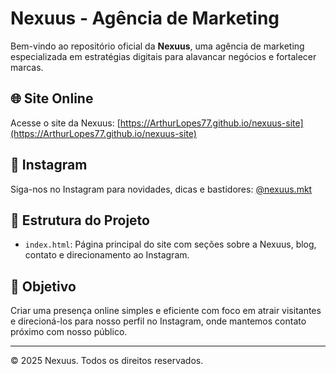 
# Nexuus - Agência de Marketing

Bem-vindo ao repositório oficial da **Nexuus**, uma agência de marketing especializada em estratégias digitais para alavancar negócios e fortalecer marcas.

## 🌐 Site Online

Acesse o site da Nexuus:
[https://ArthurLopes77.github.io/nexuus-site](https://ArthurLopes77.github.io/nexuus-site)

## 📱 Instagram

Siga-nos no Instagram para novidades, dicas e bastidores:
[@nexuus.mkt](https://instagram.com/nexuus.mkt)

## 📁 Estrutura do Projeto

- `index.html`: Página principal do site com seções sobre a Nexuus, blog, contato e direcionamento ao Instagram.

## 🚀 Objetivo

Criar uma presença online simples e eficiente com foco em atrair visitantes e direcioná-los para nosso perfil no Instagram, onde mantemos contato próximo com nosso público.

---

&copy; 2025 Nexuus. Todos os direitos reservados.
